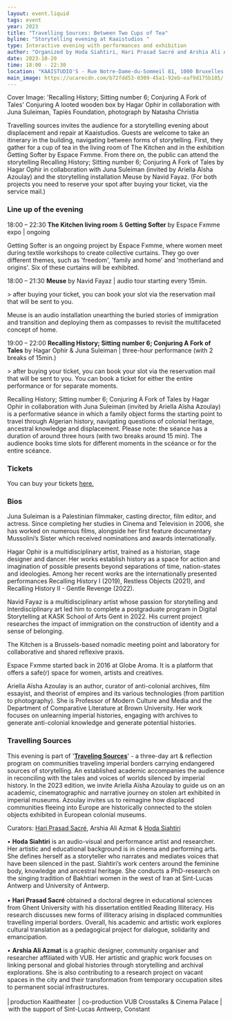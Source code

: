 ```yaml
---
layout: event.liquid
tags: event
year: 2023
title: "Travelling Sources: Between Two Cups of Tea"
byline: "Storytelling evening at Kaaistudios "
type: Interactive evening with performances and exhibition
author: "Organized by Hoda Siahtiri, Hari Prasad Sacré and Arshia Ali Azmat "
date: 2023-10-20
time: 18:00 - 22:30
location: "KAAISTUDIO'S - Rue Notre-Dame-du-Sommeil 81, 1000 Bruxelles "
main_image: https://ucarecdn.com/b72fdd53-0309-45a1-92eb-eaf9d175b185/
---
```

Cover Image: 'Recalling History; Sitting number 6; Conjuring A Fork of Tales' Conjuring A looted wooden box by Hagar Ophir in collaboration with Juna Suleiman, Tapiès Foundation, photograph by Natasha Christia

Travelling sources invites the audience for a storytelling evening about displacement and repair at Kaaistudios. Guests are welcome to take an itinerary in the building, navigating between forms of storytelling. First, they gather for a cup of tea in the living room of The Kitchen and in the exhibition Getting Softer by Espace Fxmme. From there on, the public can attend the storytelling Recalling History; Sitting number 6; Conjuring A Fork of Tales by Hagar Ophir in collaboration with Juna Suleiman (invited by Ariella Aïsha Azoulay) and the storytelling installation Meuse by Navid Fayaz. (For both projects you need to reserve your spot after buying your ticket, via the service mail.)

### Line up of the evening

18:00 – 22:30 **The Kitchen living room** & **Getting Softer** by Espace Fxmme expo | ongoing

 Getting Softer is an ongoing project by Espace Fxmme, where women meet during textile workshops to create collective curtains. They go over different themes, such as 'freedom', 'family and home' and 'motherland and origins'. Six of these curtains will be exhibited.

18:00 – 21:30 **Meuse** by Navid Fayaz | audio tour starting every 15min.

\> after buying your ticket, you can book your slot via the reservation mail that will be sent to you.

 Meuse is an audio installation unearthing the buried stories of immigration and transition and deploying them as compasses to revisit the multifaceted concept of home.

19:00 – 22:00 **Recalling History; Sitting number 6; Conjuring A Fork of Tales** by Hagar Ophir & Juna Suleiman | three-hour performance (with 2 breaks of 15min.)

\> after buying your ticket, you can book your slot via the reservation mail that will be sent to you. You can book a ticket for either the entire performance or for separate moments.

Recalling History; Sitting number 6; Conjuring A Fork of Tales by Hagar Ophir in collaboration with Juna Suleiman (invited by Ariella Aïsha Azoulay) is a performative séance in which a family object forms the starting point to travel through Algerian history, navigating questions of colonial heritage, ancestral knowledge and displacement. Please note: the séance has a duration of around three hours (with two breaks around 15 min). The audience books time slots for different moments in the scéance or for the entire scéance.

### Tickets

You can buy your tickets [here.](https://kaaitheater.be/en/agenda/travelling-sources-between-two-cups-of-tea) 

### Bios

Juna Suleiman is a Palestinian filmmaker, casting director, film editor, and actress. Since completing her studies in Cinema and Television in 2006, she has worked on numerous films, alongside her first feature documentary Mussolini’s Sister which received nominations and awards internationally. 

Hagar Ophir is a multidisciplinary artist, trained as a historian, stage designer and dancer. Her works establish history as a space for action and imagination of possible presents beyond separations of time, nation-states and ideologies. Among her recent works are the internationally presented performances Recalling History I (2019), Restless Objects (2021), and Recalling History II - Gentle Revenge (2022). 

Navid Fayaz is a multidisciplinary artist whose passion for storytelling and Interdisciplinary art led him to complete a postgraduate program in Digital Storytelling at KASK School of Arts Gent in 2022. His current project researches the impact of immigration on the construction of identity and a sense of belonging.

The Kitchen is a Brussels-based nomadic meeting point and laboratory for collaborative and shared reflexive praxis.

Espace Fxmme started back in 2016 at Globe Aroma. It is a platform that offers a safe(r) space for women, artists and creatives.

Ariella Aïsha Azoulay is an author, curator of anti-colonial archives, film essayist, and theorist of empires and its various technologies (from partition to photography). She is Professor of Modern Culture and Media and the Department of Comparative Literature at Brown University. Her work focuses on unlearning imperial histories, engaging with archives to generate anti-colonial knowledge and generate potential histories. 

### Travelling Sources

This evening is part of '**[Traveling Sources](https://kaaitheater.be/en/agenda/travelling-sources)**' - a three-day art & reflection program on communities traveling imperial borders carrying endangered sources of storytelling. An established academic accompanies the audience in reconciling with the tales and voices of worlds silenced by imperial history. In the 2023 edition, we invite Ariella Aïsha Azoulay to guide us on an academic, cinematographic and narrative journey on stolen art exhibited in imperial museums. Azoulay invites us to reimagine how displaced communities fleeing into Europe are historically connected to the stolen objects exhibited in European colonial museums. 

Curators: [Hari Prasad Sacré](https://be.linkedin.com/in/hari-prasad-sacr%C3%A9-14685b79), Arshia Ali Azmat & [Hoda Siahtiri](https://docmaniacs.com/hoda-siahtiri/) 

• **Hoda Siahtiri** is an audio-visual and performance artist and researcher. Her artistic and educational background is in cinema and performing arts. She defines herself as a storyteller who narrates and mediates voices that have been silenced in the past. Siahtiri’s work centers around the feminine body, knowledge and ancestral heritage. She conducts a PhD-research on the singing tradition of Bakhtiari women in the west of Iran at Sint-Lucas Antwerp and University of Antwerp.\
\
• **Hari Prasad Sacré** obtained a doctoral degree in educational sciences from Ghent University with his dissertation entitled Reading Illiteracy. His research discusses new forms of illiteracy arising in displaced communities travelling imperial borders. Overall, his academic and artistic work explores cultural translation as a pedagogical project for dialogue, solidarity and emancipation.

• **Arshia Ali Azmat** is a graphic designer, community organiser and researcher affiliated with VUB. Her artistic and graphic work focuses on linking personal and global histories through storytelling and archival explorations. She is also contributing to a research project on vacant spaces in the city and their transformation from temporary occupation sites to permanent social infrastructures. \
\
| production Kaaitheater  | co-production VUB Crosstalks & Cinema Palace | with the support of Sint-Lucas Antwerp, Constant